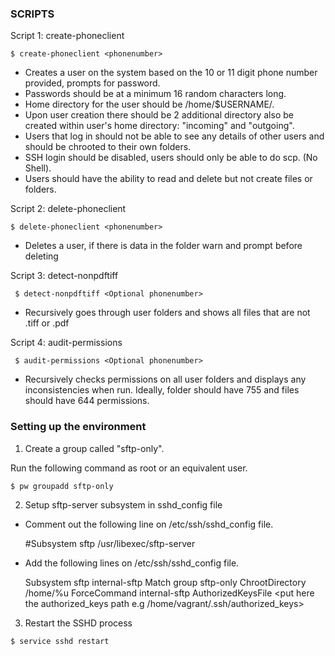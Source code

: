 ### SCRIPTS

Script 1: create-phoneclient

``` $ create-phoneclient <phonenumber> ```

* Creates a user on the system based on the 10 or 11 digit phone number provided, prompts for password. 
* Passwords should be at a minimum 16 random characters long.
* Home directory for the user should be /home/$USERNAME/.
* Upon user creation there should be 2 additional directory also be created within user's home directory: "incoming" and "outgoing".
* Users that log in should not be able to see any details of other users and should be chrooted to their own folders.
* SSH login should be disabled, users should only be able to do scp. (No Shell).
* Users should have the ability to read and delete but not create files or folders.

Script 2: delete-phoneclient

``` $ delete-phoneclient <phonenumber> ```

* Deletes a user, if there is data in the folder warn and prompt before deleting

Script 3: detect-nonpdftiff

``` $ detect-nonpdftiff <Optional phonenumber>```

* Recursively goes through user folders and shows all files that are not .tiff or .pdf

Script 4: audit-permissions

``` $ audit-permissions <Optional phonenumber>```

* Recursively checks permissions on all user folders and displays any inconsistencies when run. Ideally, folder should have 755 and files should have 644 permissions.

### Setting up the environment

1. Create a group called "sftp-only".
  
 Run the following command as root or an equivalent user.

 ``` $ pw groupadd sftp-only ```

2. Setup sftp-server subsystem in sshd_config file

* Comment out the following line on /etc/ssh/sshd_config file.

   #Subsystem      sftp    /usr/libexec/sftp-server

* Add the following lines on /etc/ssh/sshd_config file.

     Subsystem sftp internal-sftp
       Match group sftp-only
       ChrootDirectory /home/%u
       ForceCommand internal-sftp
       AuthorizedKeysFile <put here the authorized_keys path e.g /home/vagrant/.ssh/authorized_keys>

3. Restart the SSHD process

  ``` $ service sshd restart ```
